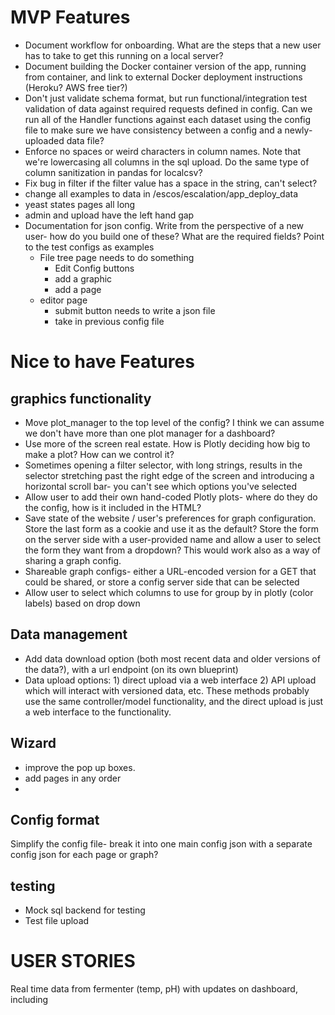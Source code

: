 # MVP Features


- Document workflow for onboarding. What are the steps that a new user has to take to get this running on a local server?
- Document building the Docker container version of the app, running from container, and link to external Docker deployment instructions (Heroku? AWS free tier?)
- Don't just validate schema format, but run functional/integration test validation of data against required requests defined in config. Can we run all of the Handler functions against each dataset using the config file to make sure we have consistency between a config and a newly-uploaded data file?
- Enforce no spaces or weird characters in column names. Note that we're lowercasing all columns in the sql upload. Do the same type of column sanitization in pandas for localcsv?
- Fix bug in filter if the filter value has a space in the string, can't select?
- change all examples to data in /escos/escalation/app_deploy_data
- yeast states pages all long
- admin and upload have the left hand gap
- Documentation for json config. Write from the perspective of a new user- how do you build one of these? What are the required fields? Point to the test configs as examples  
    - File tree page needs to do something
        - Edit Config buttons
        - add a graphic
        - add a page
    - editor page
        - submit button needs to write a json file
        - take in previous config file
    

# Nice to have Features

## graphics functionality
- Move plot_manager to the top level of the config? I think we can assume we don't have more than one plot manager for a dashboard?
- Use more of the screen real estate. How is Plotly deciding how big to make a plot? How can we control it?
- Sometimes opening a filter selector, with long strings, results in the selector stretching past the right edge of the screen and introducing a horizontal scroll bar- you can't see which options you've selected
- Allow user to add their own hand-coded Plotly plots- where do they do the config, how is it included in the HTML?
- Save state of the website / user's preferences for graph configuration. Store the last form as a cookie and use it as the default? Store the form on the server side with a user-provided name and allow a user to select the form they want from a dropdown? This would work also as a way of sharing a graph config.
- Shareable graph configs- either a URL-encoded version for a GET that could be shared, or store a config server side that can be selected
- Allow user to select which columns to use for group by in plotly (color labels) based on drop down

## Data management

- Add data download option (both most recent data and older versions of the data?), with a url endpoint (on its own blueprint)
- Data upload options: 1) direct upload via a web interface 2) API upload which will interact with versioned data, etc. These methods probably use the same controller/model functionality, and the direct upload is just a web interface to the functionality.

## Wizard

- improve the pop up boxes.
- add pages in any order
- 

## Config format

Simplify the config file- break it into one main config json with a separate config json for each page or graph?

## testing

- Mock sql backend for testing
- Test file upload

# USER STORIES

Real time data from fermenter (temp, pH) with updates on dashboard, including



